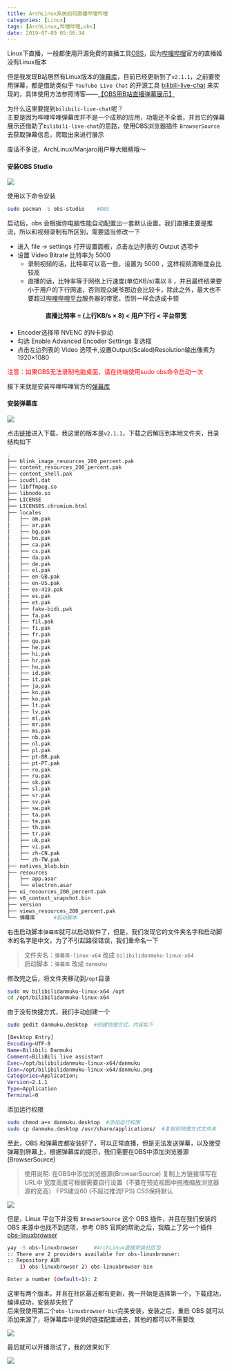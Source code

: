 ```yaml
---
title: ArchLinux系统如何直播哔哩哔哩
categories: [Linux]
tags: [ArchLinux,哔哩哔哩,obs]
date: 2019-07-09 05:56:34
---
```

Linux下直播，一般都使用开源免费的直播工具[OBS](https://obsproject.com/)，因为[哔哩哔哩](https://www.bilibili.com/)官方的直播姬没有Linux版本  
  
但是我发现B站居然有Linux版本的[弹幕库](http://bilibili.danmaku.live/#/)，目前已经更新到了`v2.1.1`，之前要使用弹幕，都是借助类似于 `YouTube Live Chat` 的开源工具 [bilibili-live-chat](https://github.com/Tsuk1ko/bilibili-live-chat) 来实现的，具体使用方法参照博客——[【OBS用B站直播弹幕展示】](https://moe.best/projects/bilibili-live-chat.html)  
  
为什么这里要提到`bilibili-live-chat`呢？  
主要是因为哔哩哔哩弹幕库并不是一个成熟的应用，功能还不全面，并且它的弹幕展示还借助了`bilibili-live-chat`的思路，使用OBS浏览器插件 `BrowserSource` 去获取弹幕信息，爬取出来进行展示  

废话不多说，ArchLinux/Manjaro用户睁大眼睛哦～  
  
#### 安装OBS Studio  
![](https://obsproject.com/assets/images/OBSDemoApp2321.png)  
  
使用以下命令安装  
```bash
sudo pacman -S obs-studio    #OBS
```
启动后，obs 会根据你电脑性能自动配置出一套默认设置，我们直播主要是推流，所以和视频录制有所区别，需要适当修改一下  
* 进入 file -> settings 打开设置面板，点击左边列表的 Output 选项卡  
* 设置 Video Bitrate 比特率为 5000 
  * 录制视频的话，比特率可以高一些，设置为 5000 ，这样视频清晰度会比较高  
  * 直播的话，比特率等于网络上行速度(单位KB/s)乘以 8 ，并且最终结果要小于用户的下行网速，否则观众姥爷那边会比较卡，除此之外，最大也不要超过[哔哩哔哩平台](https://link.bilibili.com/p/help/index#/device-setting)服务器的带宽，否则一样会造成卡顿
  
#### <center>直播比特率 = (上行KB/s × 8) < 用户下行 < 平台带宽</center>  
  
* Encoder选择带 NVENC 的N卡驱动  
* 勾选 Enable Advanced Encoder Settings 复选框  
* 点击左边列表的 Video 选项卡,设置Output(Scaled)Resolution输出像素为1920×1080  
  
<span style="color:#ff0000;">注意：如果OBS无法录制电脑桌面，请在终端使用sudo obs命令启动一次</span>  
  
接下来就是安装哔哩哔哩官方的[弹幕库](http://bilibili.danmaku.live/#/)  
  
#### 安装弹幕库  
![](https://s5.danmaku.live/web/sample.png)  
  
点击[链接](http://bilibili.danmaku.live/#/)进入下载，我这里的版本是`v2.1.1`，下载之后解压到本地文件夹，目录结构如下  
```bash
.
├── blink_image_resources_200_percent.pak
├── content_resources_200_percent.pak
├── content_shell.pak
├── icudtl.dat
├── libffmpeg.so
├── libnode.so
├── LICENSE
├── LICENSES.chromium.html
├── locales
│   ├── am.pak
│   ├── ar.pak
│   ├── bg.pak
│   ├── bn.pak
│   ├── ca.pak
│   ├── cs.pak
│   ├── da.pak
│   ├── de.pak
│   ├── el.pak
│   ├── en-GB.pak
│   ├── en-US.pak
│   ├── es-419.pak
│   ├── es.pak
│   ├── et.pak
│   ├── fake-bidi.pak
│   ├── fa.pak
│   ├── fil.pak
│   ├── fi.pak
│   ├── fr.pak
│   ├── gu.pak
│   ├── he.pak
│   ├── hi.pak
│   ├── hr.pak
│   ├── hu.pak
│   ├── id.pak
│   ├── it.pak
│   ├── ja.pak
│   ├── kn.pak
│   ├── ko.pak
│   ├── lt.pak
│   ├── lv.pak
│   ├── ml.pak
│   ├── mr.pak
│   ├── ms.pak
│   ├── nb.pak
│   ├── nl.pak
│   ├── pl.pak
│   ├── pt-BR.pak
│   ├── pt-PT.pak
│   ├── ro.pak
│   ├── ru.pak
│   ├── sk.pak
│   ├── sl.pak
│   ├── sr.pak
│   ├── sv.pak
│   ├── sw.pak
│   ├── ta.pak
│   ├── te.pak
│   ├── th.pak
│   ├── tr.pak
│   ├── uk.pak
│   ├── vi.pak
│   ├── zh-CN.pak
│   └── zh-TW.pak
├── natives_blob.bin
├── resources
│   ├── app.asar
│   └── electron.asar
├── ui_resources_200_percent.pak
├── v8_context_snapshot.bin
├── version
├── views_resources_200_percent.pak
└── 弹幕库      #启动脚本
```
右击启动脚本`弹幕库`就可以启动软件了，但是，我们发现它的文件夹名字和启动脚本的名字是中文，为了不引起路径错误，我们重命名一下  
> 文件夹名：`弹幕库-linux-x64` 改成 `bilibilidanmuku-linux-x64`  
> 启动脚本：`弹幕库` 改成 `danmuku`  
  
修改完之后，将文件夹移动到`/opt`目录  
```bash
sudo mv bilibilidanmuku-linux-x64 /opt
cd /opt/bilibilidanmuku-linux-x64  
```
由于没有快捷方式，我们手动创建一个  
```bash
sudo gedit danmuku.desktop  #创建快捷方式，内容如下
```
```bash
[Desktop Entry]
Encoding=UTF-8
Name=Bilibili Danmuku
Comment=BiliBili live assistant
Exec=/opt/bilibilidanmuku-linux-x64/danmuku
Icon=/opt/bilibilidanmuku-linux-x64/danmuku.png
Categories=Application;
Version=2.1.1
Type=Application
Terminal=0
```
添加运行权限  
```bash
sudo chmod a+x danmuku.desktop  #添加运行权限
sudo cp danmuku.desktop /usr/share/applications/  #复制到快捷方式文件夹
```
至此，OBS 和弹幕库都安装好了，可以正常直播，但是无法发送弹幕，以及接受弹幕到屏幕上，根据弹幕库的提示，我们需要在OBS中添加浏览器源(BrowserSource)  
> 使用说明: 在OBS中添加浏览器源(BrowserSource) 复制上方链接填写在URL中 宽度高度可根据需要自行设置（不要在预览视图中拖拽缩放浏览器源的宽高） FPS建议60 (不超过推流FPS) CSS保持默认
  
![](http://ww1.sinaimg.cn/large/006kWbIoly1g4t5czdrjkj30qp0gqgp6.jpg)  
  
但是，Linux 平台下并没有 `BrowserSource` 这个 OBS 插件，并且在我们安装的 OBS 来源中也找不到选项，参考 OBS 官网的帮助之后，我瞄上了另一个插件[obs-linuxbrowser](https://github.com/bazukas/obs-linuxbrowser/releases)  
```bash
yay -S obs-linuxbrowser     #ArchLinux直接安装社区包
:: There are 2 providers available for obs-linuxbrowser:
:: Repository AUR
    1) obs-linuxbrowser 2) obs-linuxbrowser-bin 

Enter a number (default=1): 2
```
这里有两个版本，并且在社区最近都有更新，我一开始是选择第一个，下载成功，编译成功，安装却失败了  
后来我使用第二个`obs-linuxbrowser-bin`完美安装，安装之后，重启 OBS 就可以添加来源了，将弹幕库中提供的链接配置进去，其他的都可以不需要改  
  
![](http://ww1.sinaimg.cn/large/006kWbIoly1g4t5p52j0hj30tw0jo3zw.jpg)  
  
最后就可以开播测试了，我的效果如下  
  
![](http://ww1.sinaimg.cn/large/006kWbIoly1g4t5s99uu1j31hc0u04qp.jpg) 





